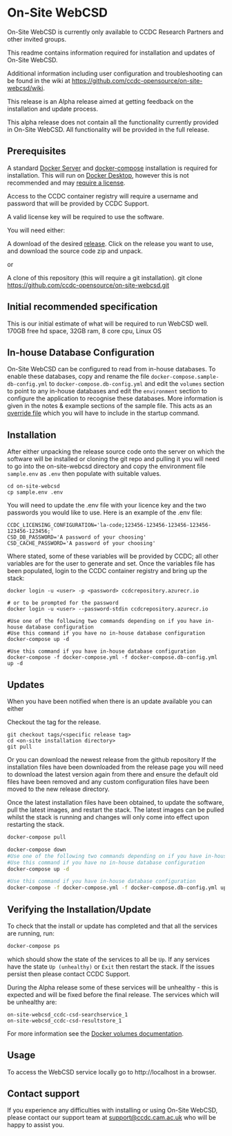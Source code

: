 # On-Site WebCSD

On-Site WebCSD is currently only available to CCDC Research Partners and other invited groups.

This readme contains information required for installation and updates of On-Site WebCSD.

Additional information including user configuration and troubleshooting can be found in the wiki at https://github.com/ccdc-opensource/on-site-webcsd/wiki.

This release is an Alpha release aimed at getting feedback on the installation and update process.

This alpha release does not contain all the functionality currently provided in On-Site WebCSD. All functionality will be provided in the full release.

## Prerequisites

A standard [Docker Server](https://docs.docker.com/engine/install/#server) and [docker-compose](https://docs.docker.com/compose/install/) installation is required for installation. This will run on [Docker Desktop](https://docs.docker.com/engine/install/#desktop), however this is not recommended and may [require a license](https://www.docker.com/legal/docker-subscription-service-agreement/).

Access to the CCDC container registry will require a username and password that will be provided by CCDC Support.

A valid license key will be required to use the software.

You will need either:

A download of the desired [release](https://github.com/ccdc-opensource/on-site-webcsd/releases).
Click on the release you want to use, and download the source code zip and unpack.

or

A clone of this repository (this will require a git installation).
git clone https://github.com/ccdc-opensource/on-site-webcsd.git

## Initial recommended specification

This is our initial estimate of what will be required to run WebCSD well.
170GB free hd space, 32GB ram, 8 core cpu, Linux OS

## In-house Database Configuration

On-Site WebCSD can be configured to read from in-house databases. To enable these databases, copy and rename the file `docker-compose.sample-db-config.yml` to `docker-compose.db-config.yml` and edit the `volumes` section to point to any in-house databases and edit the `environment` section to configure the application to recognise these databases. More information is given in the notes & example sections of the sample file. This acts as an [override file](https://docs.docker.com/compose/extends/) which you will have to include in the startup command.

## Installation

After either unpacking the release source code onto the server on which the software will be installed or cloning the git repo and pulling it you will need to go into the on-site-webcsd directory and copy the environment file `sample.env` as `.env` then populate with suitable values.

```
cd on-site-webcsd
cp sample.env .env
```

You will need to update the .env file with your licence key and the two passwords you would like to use.
Here is an example of the .env file:

```
CCDC_LICENSING_CONFIGURATION='la-code;123456-123456-123456-123456-123456-123456;'
CSD_DB_PASSWORD='A password of your choosing'
CSD_CACHE_PASSWORD='A password of your choosing'
```

Where stated, some of these variables will be provided by CCDC; all other variables are for the user to generate and set. Once the variables file has been populated, login to the CCDC container registry and bring up the stack:

```
docker login -u <user> -p <password> ccdcrepository.azurecr.io

# or to be prompted for the password
docker login -u <user> --password-stdin ccdcrepository.azurecr.io

#Use one of the following two commands depending on if you have in-house database configuration
#Use this command if you have no in-house database configuration
docker-compose up -d

#Use this command if you have in-house database configuration
docker-compose -f docker-compose.yml -f docker-compose.db-config.yml up -d
```

## Updates

When you have been notified when there is an update available you can either

Checkout the tag for the release.

```
git checkout tags/<specific release tag>
cd <on-site installation directory>
git pull
```

Or you can download the newest release from the github repository
If the installation files have been downloaded from the release page you will need to download the latest version again from there and ensure the default old files have been removed and any custom configuration files have been moved to the new release directory.

Once the latest installation files have been obtained, to update the software, pull the latest images, and restart the stack. The latest images can be pulled whilst the stack is running and changes will only come into effect upon restarting the stack.

```sh
docker-compose pull

docker-compose down
#Use one of the following two commands depending on if you have in-house database configuration
#Use this command if you have no in-house database configuration
docker-compose up -d

#Use this command if you have in-house database configuration
docker-compose -f docker-compose.yml -f docker-compose.db-config.yml up -d
```

## Verifying the Installation/Update

To check that the install or update has completed and that all the services are running, run:

```sh
docker-compose ps
```

which should show the state of the services to all be `Up`. If any services have the state `Up (unhealthy)` or `Exit` then restart the stack. If the issues persist then please contact CCDC Support.

During the Alpha release some of these services will be unhealthy - this is expected and will be fixed before the final release.
The services which will be unhealthy are:

```
on-site-webcsd_ccdc-csd-searchservice_1
on-site-webcsd_ccdc-csd-resultstore_1
```

For more information see the [Docker volumes documentation](https://docs.docker.com/compose/compose-file/#volumes).

## Usage

To access the WebCSD service locally go to http://localhost in a browser.

## Contact support

If you experience any difficulties with installing or using On-Site WebCSD, please contact our support team at support@ccdc.cam.ac.uk who will be happy to assist you.
